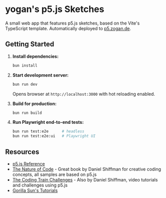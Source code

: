 # yogan's p5.js Sketches

A small web app that features p5.js sketches, based on the Vite's TypeScript
template. Automatically deployed to [p5.zogan.de](https://p5.zogan.de/).

## Getting Started

1. **Install dependencies:**
   ```sh
   bun install
   ```

2. **Start development server:**
   ```sh
   bun run dev
   ```
   Opens browser at `http://localhost:3000` with hot reloading enabled.

3. **Build for production:**
   ```sh
   bun run build
   ```

4. **Run Playwright end-to-end tests:**
   ```sh
   bun run test:e2e      # headless
   bun run test:e2e:ui   # Playwright UI
   ```

## Resources

- [p5.js Reference](https://p5js.org/reference/)
- [The Nature of Code](https://natureofcode.com/) - Great book by Daniel Shiffman for creative coding
  concepts, all samples are based on p5.js
- [The Coding Train Challenges](https://thecodingtrain.com/challenges) - Also by Daniel Shiffman, video tutorials and
  challenges using p5.js
- [Gorilla Sun's Tutorials](https://www.gorillasun.de/tag/tutorial)

